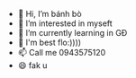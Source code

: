 - 👋 Hi, I’m bánh bò 
- 👀 I’m interested in myseft
- 🌱 I’m currently learning in GĐ
- 💞️ I'm best flo:))))
- 📫 Call me 0943575120
- 😄 fak u


<!---
banhbo1304/banhbo1304 is a ✨ special ✨ repository because its `README.md` (this file) appears on your GitHub profile.
You can click the Preview link to take a look at your changes.
--->
